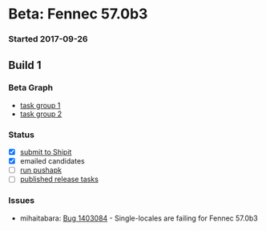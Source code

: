 # Beta: Fennec 57.0b3

### Started 2017-09-26

## Build 1


### Beta Graph
- [task group 1](https://tools.taskcluster.net/push-inspector/#/COlPp7SoTE6eoEKfxsHRVA)
- [task group 2](https://tools.taskcluster.net/push-inspector/#/QF64rqvVQY-1Pcl0sOCRAA)

### Status
- [x] [submit to Shipit](https://wiki.mozilla.org/Release:Release_Automation_on_Mercurial:Starting_a_Release#Submit_to_Ship_It)
- [x] emailed candidates
- [ ] [run pushapk](https://github.com/mozilla/releasewarrior/blob/master/how-tos/fennec-temp-relpro.md#run-pushapk-manually)
- [ ] [published release tasks](https://wiki.mozilla.org/Release:Release_Automation_on_Mercurial:Updates_through_Shipping#Post-release_tasks)

### Issues
- mihaitabara: [Bug 1403084](https://bugzil.la/1403084) - Single-locales are failing for Fennec 57.0b3
